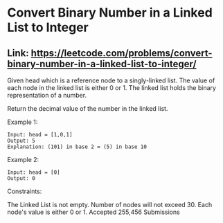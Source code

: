 # Convert Binary Number in a Linked List to Integer

## Link: https://leetcode.com/problems/convert-binary-number-in-a-linked-list-to-integer/

Given head which is a reference node to a singly-linked list. The value of each node in the linked list is either 0 or 1. The linked list holds the binary representation of a number.

Return the decimal value of the number in the linked list.

 

Example 1:
```
Input: head = [1,0,1]
Output: 5
Explanation: (101) in base 2 = (5) in base 10
```
Example 2:
```
Input: head = [0]
Output: 0
```

Constraints:

The Linked List is not empty.
Number of nodes will not exceed 30.
Each node's value is either 0 or 1.
Accepted
255,456
Submissions
